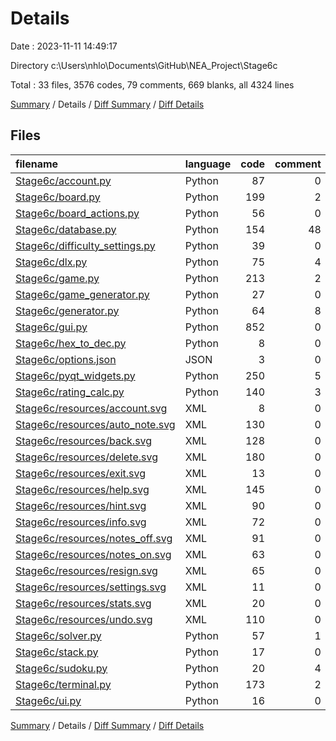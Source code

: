 # Details

Date : 2023-11-11 14:49:17

Directory c:\\Users\\nhlo\\Documents\\GitHub\\NEA_Project\\Stage6c

Total : 33 files,  3576 codes, 79 comments, 669 blanks, all 4324 lines

[Summary](results.md) / Details / [Diff Summary](diff.md) / [Diff Details](diff-details.md)

## Files
| filename | language | code | comment | blank | total |
| :--- | :--- | ---: | ---: | ---: | ---: |
| [Stage6c/account.py](/Stage6c/account.py) | Python | 87 | 0 | 24 | 111 |
| [Stage6c/board.py](/Stage6c/board.py) | Python | 199 | 2 | 63 | 264 |
| [Stage6c/board_actions.py](/Stage6c/board_actions.py) | Python | 56 | 0 | 27 | 83 |
| [Stage6c/database.py](/Stage6c/database.py) | Python | 154 | 48 | 35 | 237 |
| [Stage6c/difficulty_settings.py](/Stage6c/difficulty_settings.py) | Python | 39 | 0 | 12 | 51 |
| [Stage6c/dlx.py](/Stage6c/dlx.py) | Python | 75 | 4 | 13 | 92 |
| [Stage6c/game.py](/Stage6c/game.py) | Python | 213 | 2 | 51 | 266 |
| [Stage6c/game_generator.py](/Stage6c/game_generator.py) | Python | 27 | 0 | 9 | 36 |
| [Stage6c/generator.py](/Stage6c/generator.py) | Python | 64 | 8 | 23 | 95 |
| [Stage6c/gui.py](/Stage6c/gui.py) | Python | 852 | 0 | 260 | 1,112 |
| [Stage6c/hex_to_dec.py](/Stage6c/hex_to_dec.py) | Python | 8 | 0 | 2 | 10 |
| [Stage6c/options.json](/Stage6c/options.json) | JSON | 3 | 0 | 0 | 3 |
| [Stage6c/pyqt_widgets.py](/Stage6c/pyqt_widgets.py) | Python | 250 | 5 | 65 | 320 |
| [Stage6c/rating_calc.py](/Stage6c/rating_calc.py) | Python | 140 | 3 | 14 | 157 |
| [Stage6c/resources/account.svg](/Stage6c/resources/account.svg) | XML | 8 | 0 | 1 | 9 |
| [Stage6c/resources/auto_note.svg](/Stage6c/resources/auto_note.svg) | XML | 130 | 0 | 1 | 131 |
| [Stage6c/resources/back.svg](/Stage6c/resources/back.svg) | XML | 128 | 0 | 1 | 129 |
| [Stage6c/resources/delete.svg](/Stage6c/resources/delete.svg) | XML | 180 | 0 | 1 | 181 |
| [Stage6c/resources/exit.svg](/Stage6c/resources/exit.svg) | XML | 13 | 0 | 1 | 14 |
| [Stage6c/resources/help.svg](/Stage6c/resources/help.svg) | XML | 145 | 0 | 1 | 146 |
| [Stage6c/resources/hint.svg](/Stage6c/resources/hint.svg) | XML | 90 | 0 | 1 | 91 |
| [Stage6c/resources/info.svg](/Stage6c/resources/info.svg) | XML | 72 | 0 | 1 | 73 |
| [Stage6c/resources/notes_off.svg](/Stage6c/resources/notes_off.svg) | XML | 91 | 0 | 1 | 92 |
| [Stage6c/resources/notes_on.svg](/Stage6c/resources/notes_on.svg) | XML | 63 | 0 | 1 | 64 |
| [Stage6c/resources/resign.svg](/Stage6c/resources/resign.svg) | XML | 65 | 0 | 1 | 66 |
| [Stage6c/resources/settings.svg](/Stage6c/resources/settings.svg) | XML | 11 | 0 | 1 | 12 |
| [Stage6c/resources/stats.svg](/Stage6c/resources/stats.svg) | XML | 20 | 0 | 1 | 21 |
| [Stage6c/resources/undo.svg](/Stage6c/resources/undo.svg) | XML | 110 | 0 | 1 | 111 |
| [Stage6c/solver.py](/Stage6c/solver.py) | Python | 57 | 1 | 17 | 75 |
| [Stage6c/stack.py](/Stage6c/stack.py) | Python | 17 | 0 | 4 | 21 |
| [Stage6c/sudoku.py](/Stage6c/sudoku.py) | Python | 20 | 4 | 7 | 31 |
| [Stage6c/terminal.py](/Stage6c/terminal.py) | Python | 173 | 2 | 22 | 197 |
| [Stage6c/ui.py](/Stage6c/ui.py) | Python | 16 | 0 | 7 | 23 |

[Summary](results.md) / Details / [Diff Summary](diff.md) / [Diff Details](diff-details.md)